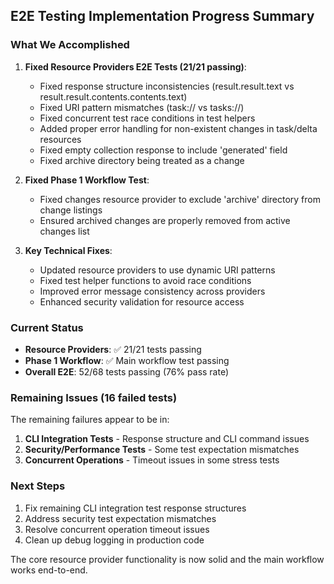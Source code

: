 ## E2E Testing Implementation Progress Summary

### What We Accomplished
1. **Fixed Resource Providers E2E Tests (21/21 passing)**:
   - Fixed response structure inconsistencies (result.result.text vs result.result.contents.contents.text)
   - Fixed URI pattern mismatches (task:// vs tasks://)
   - Fixed concurrent test race conditions in test helpers
   - Added proper error handling for non-existent changes in task/delta resources
   - Fixed empty collection response to include 'generated' field
   - Fixed archive directory being treated as a change

2. **Fixed Phase 1 Workflow Test**:
   - Fixed changes resource provider to exclude 'archive' directory from change listings
   - Ensured archived changes are properly removed from active changes list

3. **Key Technical Fixes**:
   - Updated resource providers to use dynamic URI patterns
   - Fixed test helper functions to avoid race conditions
   - Improved error message consistency across providers
   - Enhanced security validation for resource access

### Current Status
- **Resource Providers**: ✅ 21/21 tests passing
- **Phase 1 Workflow**: ✅ Main workflow test passing  
- **Overall E2E**: 52/68 tests passing (76% pass rate)

### Remaining Issues (16 failed tests)
The remaining failures appear to be in:
1. **CLI Integration Tests** - Response structure and CLI command issues
2. **Security/Performance Tests** - Some test expectation mismatches
3. **Concurrent Operations** - Timeout issues in some stress tests

### Next Steps
1. Fix remaining CLI integration test response structures
2. Address security test expectation mismatches  
3. Resolve concurrent operation timeout issues
4. Clean up debug logging in production code

The core resource provider functionality is now solid and the main workflow works end-to-end.